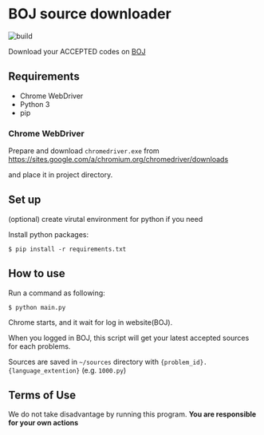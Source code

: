 # BOJ source downloader

![build](https://github.com/joonas-yoon/boj-source-saver/workflows/Build/badge.svg)

Download your ACCEPTED codes on [BOJ](https://www.acmicpc.net)

## Requirements

- Chrome WebDriver
- Python 3
- pip

### Chrome WebDriver

Prepare and download `chromedriver.exe` from https://sites.google.com/a/chromium.org/chromedriver/downloads

and place it in project directory.

## Set up

(optional) create virutal environment for python if you need

Install python packages:
```
$ pip install -r requirements.txt
```

## How to use

Run a command as following:
```
$ python main.py
```

Chrome starts, and it wait for log in website(BOJ).

When you logged in BOJ, this script will get your latest accepted sources for each problems.

Sources are saved in `~/sources` directory with `{problem_id}.{language_extention}`  (e.g. `1000.py`)


## Terms of Use

We do not take disadvantage by running this program. **You are responsible for your own actions**
